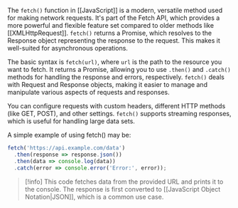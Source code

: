 The `fetch()` function in [[JavaScript]] is a modern, versatile method used for making network requests. It's part of the Fetch API, which provides a more powerful and flexible feature set compared to older methods like [[XMLHttpRequest]]. `fetch()` returns a Promise, which resolves to the Response object representing the response to the request. This makes it well-suited for asynchronous operations.

The basic syntax is `fetch(url)`, where `url` is the path to the resource you want to fetch. It returns a Promise, allowing you to use `.then()` and `.catch()` methods for handling the response and errors, respectively. `fetch()` deals with Request and Response objects, making it easier to manage and manipulate various aspects of requests and responses.

You can configure requests with custom headers, different HTTP methods (like GET, POST), and other settings. `fetch()` supports streaming responses, which is useful for handling large data sets.

A simple example of using fetch() may be:

```javascript
fetch('https://api.example.com/data')
  .then(response => response.json())
  .then(data => console.log(data))
  .catch(error => console.error('Error:', error));
```

>[!info]
>This code fetches data from the provided URL and prints it to the console. The response is first converted to [[JavaScript Object Notation|JSON]], which is a common use case.

